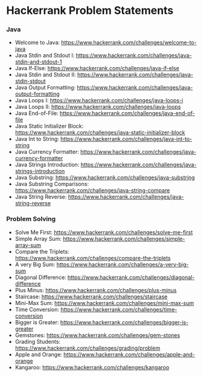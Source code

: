# Hackerrank Problem Statements
 ### Java
  - Welcome to Java: https://www.hackerrank.com/challenges/welcome-to-java
  - Java Stdin and Stdout I: https://www.hackerrank.com/challenges/java-stdin-and-stdout-1
  - Java If-Else: https://www.hackerrank.com/challenges/java-if-else
  - Java Stdin and Stdout II: https://www.hackerrank.com/challenges/java-stdin-stdout
  - Java Output Formatting: https://www.hackerrank.com/challenges/java-output-formatting
  - Java Loops I: https://www.hackerrank.com/challenges/java-loops-i
  - Java Loops II: https://www.hackerrank.com/challenges/java-loops
  - Java End-of-File: https://www.hackerrank.com/challenges/java-end-of-file
  - Java Static Initializer Block: https://www.hackerrank.com/challenges/java-static-initializer-block
  - Java Int to String: https://www.hackerrank.com/challenges/java-int-to-string
  - Java Currency Formatter: https://www.hackerrank.com/challenges/java-currency-formatter
  - Java Strings Introduction: https://www.hackerrank.com/challenges/java-strings-introduction
  - Java Substring: https://www.hackerrank.com/challenges/java-substring
  - Java Substring Comparisons: https://www.hackerrank.com/challenges/java-string-compare
  - Java String Reverse: https://www.hackerrank.com/challenges/java-string-reverse

  ### Problem Solving
  - Solve Me First: https://www.hackerrank.com/challenges/solve-me-first
  - Simple Array Sum: https://www.hackerrank.com/challenges/simple-array-sum
  - Compare the Triplets: https://www.hackerrank.com/challenges/compare-the-triplets
  - A very Big Sum: https://www.hackerrank.com/challenges/a-very-big-sum
  - Diagonal Difference: https://www.hackerrank.com/challenges/diagonal-difference
  - Plus Minus: https://www.hackerrank.com/challenges/plus-minus
  - Staircase: https://www.hackerrank.com/challenges/staircase
  - Mini-Max Sum: https://www.hackerrank.com/challenges/mini-max-sum
  - Time Conversion: https://www.hackerrank.com/challenges/time-conversion
  - Bigger is Greater: https://www.hackerrank.com/challenges/bigger-is-greater
  - Gemstones: https://www.hackerrank.com/challenges/gem-stones
  - Grading Students: https://www.hackerrank.com/challenges/grading/problem
  - Apple and Orange: https://www.hackerrank.com/challenges/apple-and-orange
  - Kangaroo: https://www.hackerrank.com/challenges/kangaroo
